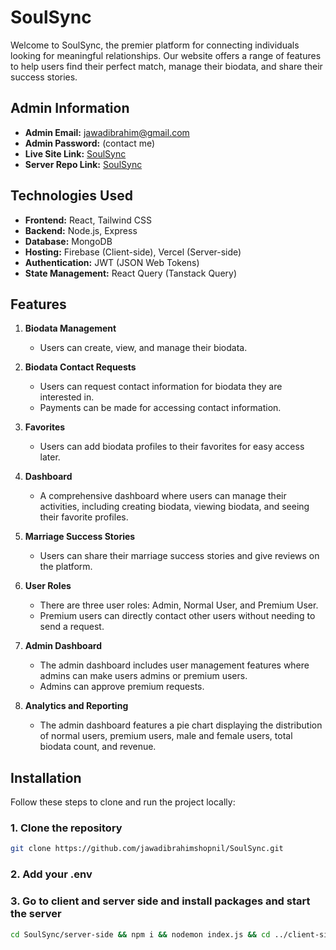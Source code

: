 # SoulSync

Welcome to SoulSync, the premier platform for connecting individuals looking for meaningful relationships. Our website offers a range of features to help users find their perfect match, manage their biodata, and share their success stories.

## Admin Information

- **Admin Email:** jawadibrahim@gmail.com
- **Admin Password:** (contact me)
- **Live Site Link:** [SoulSync](https://soulsync-28b73.web.app/)
- **Server Repo Link:** [SoulSync](https://github.com/programming-hero-web-course1/b9a12-server-side-jawadibrahimshopnil)

## Technologies Used

- **Frontend:** React, Tailwind CSS
- **Backend:** Node.js, Express
- **Database:** MongoDB
- **Hosting:** Firebase (Client-side), Vercel (Server-side)
- **Authentication:** JWT (JSON Web Tokens)
- **State Management:** React Query (Tanstack Query)

## Features

1. **Biodata Management**
   - Users can create, view, and manage their biodata.

2. **Biodata Contact Requests**
   - Users can request contact information for biodata they are interested in.
   - Payments can be made for accessing contact information.

3. **Favorites**
   - Users can add biodata profiles to their favorites for easy access later.

4. **Dashboard**
   - A comprehensive dashboard where users can manage their activities, including creating biodata, viewing biodata, and seeing their favorite profiles.

5. **Marriage Success Stories**
   - Users can share their marriage success stories and give reviews on the platform.

6. **User Roles**
   - There are three user roles: Admin, Normal User, and Premium User.
   - Premium users can directly contact other users without needing to send a request.

7. **Admin Dashboard**
   - The admin dashboard includes user management features where admins can make users admins or premium users.
   - Admins can approve premium requests.

8. **Analytics and Reporting**
    - The admin dashboard features a pie chart displaying the distribution of normal users, premium users, male and female users, total biodata count, and revenue.

## Installation

Follow these steps to clone and run the project locally:

### 1. Clone the repository

```bash
git clone https://github.com/jawadibrahimshopnil/SoulSync.git
```
### 2. Add your .env

### 3. Go to client and server side and install packages and start the server
```bash
cd SoulSync/server-side && npm i && nodemon index.js && cd ../client-side && npm i && npm run dev
```

